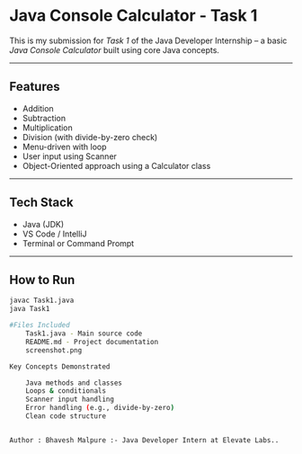 # Java Console Calculator - Task 1

This is my submission for *Task 1* of the Java Developer Internship – a basic *Java Console Calculator* built using core Java concepts.

---

##  Features
-  Addition
-  Subtraction
-  Multiplication
-  Division (with divide-by-zero check)
-  Menu-driven with loop
-  User input using Scanner
-  Object-Oriented approach using a Calculator class

---

##  Tech Stack
- Java (JDK)
- VS Code / IntelliJ
- Terminal or Command Prompt

---

##  How to Run

```bash
javac Task1.java
java Task1

#Files Included 
    Task1.java - Main source code 
    README.md - Project documentation
    screenshot.png

Key Concepts Demonstrated

    Java methods and classes
    Loops & conditionals
    Scanner input handling
    Error handling (e.g., divide-by-zero)
    Clean code structure


Author : Bhavesh Malpure :- Java Developer Intern at Elevate Labs.. 